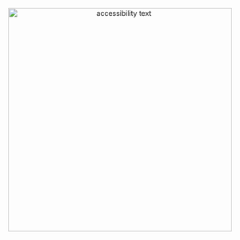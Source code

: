

<p align="center">
  <img src="https://wp.sitepen.com/wp-content/uploads/2017/10/blog-image.jpg" width="450" alt="accessibility text">
</p>
